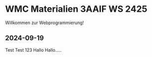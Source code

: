 # WMC Materialien 3AAIF WS 2425

Willkommen zur Webprogrammierung!

## 2024-09-19

Test Test 123 Hallo Hallo.....